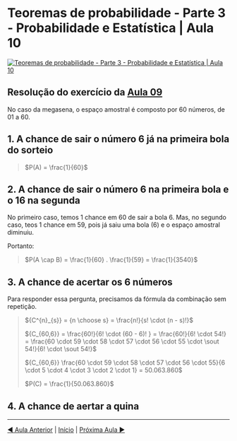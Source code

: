 # Teoremas de probabilidade - Parte 3 - Probabilidade e Estatística | Aula 10

[![Teoremas de probabilidade - Parte 3 - Probabilidade e Estatística | Aula 10](https://img.youtube.com/vi/NYfDVDvYuwQ/0.jpg)](https://www.youtube.com/watch?v=NYfDVDvYuwQ)

## Resolução do exercício da [Aula 09](aula-09.md)

No caso da megasena, o espaço amostral é composto por 60 números, de 01 a 60.

## 1. A chance de sair o número 6 já na primeira bola do sorteio

> $P(A) = \frac{1}{60}$

## 2. A chance de sair o número 6 na primeira bola e o 16 na segunda

No primeiro caso, temos 1 chance em 60 de sair a bola 6. Mas, no segundo caso, teos 1 chance em 59, pois já saiu uma bola (6) e o espaço amostral diminuiu.

Portanto:

> $P(A \cap B) = \frac{1}{60} . \frac{1}{59} = \frac{1}{3540}$

## 3. A chance de acertar os 6 números

Para responder essa pergunta, precisamos da fórmula da combinação sem repetição.

> ${C^{n}_{s}} = {n \choose s} = \frac{n!}{s! \cdot (n - s)!}$
>
> ${C_{60,6}} = \frac{60!}{6! \cdot (60 - 6)! } = \frac{60!}{6! \cdot 54!} = \frac{60 \cdot 59 \cdot 58 \cdot 57 \cdot 56 \cdot 55 \cdot \sout  54!}{6! \cdot \sout 54!}$
>
> ${C_{60,6}} \frac{60 \cdot 59 \cdot 58 \cdot 57 \cdot 56 \cdot 55}{6 \cdot 5 \cdot 4 \cdot 3 \cdot 2 \cdot 1} = 50.063.860$
>
> $P(C) = \frac{1}{50.063.860}$
## 4. A chance de aertar a quina

---
[&#9668; Aula Anterior](aula-09.md) | [Início](README.md) | [Próxima Aula &#9658;](aula-11.md)
